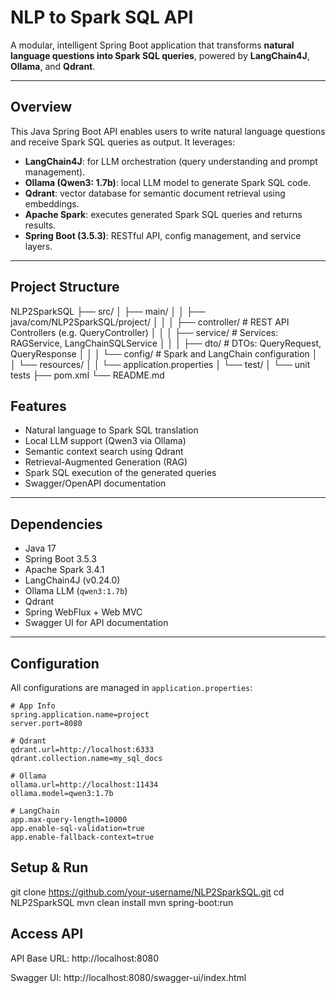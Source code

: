 # NLP to Spark SQL API

A modular, intelligent Spring Boot application that transforms **natural language questions into Spark SQL queries**, powered by **LangChain4J**, **Ollama**, and **Qdrant**.

---

## Overview

This Java Spring Boot API enables users to write natural language questions and receive Spark SQL queries as output. It leverages:

- **LangChain4J**: for LLM orchestration (query understanding and prompt management).
- **Ollama (Qwen3: 1.7b)**: local LLM model to generate Spark SQL code.
- **Qdrant**: vector database for semantic document retrieval using embeddings.
- **Apache Spark**: executes generated Spark SQL queries and returns results.
- **Spring Boot (3.5.3)**: RESTful API, config management, and service layers.

---

## Project Structure

NLP2SparkSQL
├── src/
│ ├── main/
│ │ ├── java/com/NLP2SparkSQL/project/
│ │ │ ├── controller/ # REST API Controllers (e.g. QueryController)
│ │ │ ├── service/ # Services: RAGService, LangChainSQLService
│ │ │ ├── dto/ # DTOs: QueryRequest, QueryResponse
│ │ │ └── config/ # Spark and LangChain configuration
│ │ └── resources/
│ │ └── application.properties
│ └── test/
│ └── unit tests
├── pom.xml
└── README.md

## Features

- Natural language to Spark SQL translation
- Local LLM support (Qwen3 via Ollama)
- Semantic context search using Qdrant
- Retrieval-Augmented Generation (RAG)
- Spark SQL execution of the generated queries
- Swagger/OpenAPI documentation

---

## Dependencies

- Java 17
- Spring Boot 3.5.3
- Apache Spark 3.4.1
- LangChain4J (v0.24.0)
- Ollama LLM (`qwen3:1.7b`)
- Qdrant
- Spring WebFlux + Web MVC
- Swagger UI for API documentation

---

## Configuration

All configurations are managed in `application.properties`:

```properties
# App Info
spring.application.name=project
server.port=8080

# Qdrant
qdrant.url=http://localhost:6333
qdrant.collection.name=my_sql_docs

# Ollama
ollama.url=http://localhost:11434
ollama.model=qwen3:1.7b

# LangChain
app.max-query-length=10000
app.enable-sql-validation=true
app.enable-fallback-context=true
```

## Setup & Run

git clone https://github.com/your-username/NLP2SparkSQL.git
cd NLP2SparkSQL
mvn clean install
mvn spring-boot:run

## Access API

API Base URL: http://localhost:8080

Swagger UI: http://localhost:8080/swagger-ui/index.html
